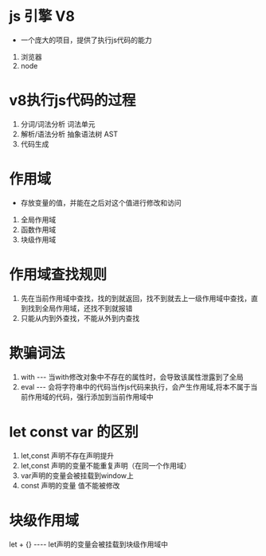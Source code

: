 # js 引擎 V8
- 一个庞大的项目，提供了执行js代码的能力
1. 浏览器
2. node

# v8执行js代码的过程
1. 分词/词法分析  词法单元
2. 解析/语法分析  抽象语法树  AST
3. 代码生成


# 作用域
- 存放变量的值，并能在之后对这个值进行修改和访问
1. 全局作用域
2. 函数作用域
3. 块级作用域

# 作用域查找规则
1. 先在当前作用域中查找，找的到就返回，找不到就去上一级作用域中查找，直到找到全局作用域，还找不到就报错
2. 只能从内到外查找，不能从外到内查找

# 欺骗词法
1. with --- 当with修改对象中不存在的属性时，会导致该属性泄露到了全局
2. eval --- 会将字符串中的代码当作js代码来执行，会产生作用域,将本不属于当前作用域的代码，强行添加到当前作用域中

# let const var 的区别
1. let,const 声明不存在声明提升
2. let,const 声明的变量不能重复声明（在同一个作用域）
3. var声明的变量会被挂载到window上 
4. const 声明的变量 值不能被修改

# 块级作用域
let + {} ---- let声明的变量会被挂载到块级作用域中